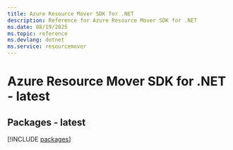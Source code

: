 ```yaml
---
title: Azure Resource Mover SDK for .NET
description: Reference for Azure Resource Mover SDK for .NET
ms.date: 08/19/2025
ms.topic: reference
ms.devlang: dotnet
ms.service: resourcemover
---
```

# Azure Resource Mover SDK for .NET - latest
## Packages - latest
[!INCLUDE [packages](resource-mover-index.md)]